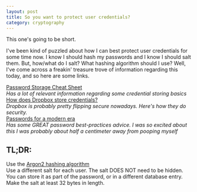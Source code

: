 ```yaml
---
layout: post
title: So you want to protect user credentials?
category: cryptography
---
```


This one's going to be short.

I've been kind of puzzled about how I can best protect user credentials for some
time now. I know I should hash my passwords and I know I should salt them. But,
how/what do I salt? What hashing algorithm should I use? Well, I've come across
a freakin' treasure trove of information regarding this today, and so here are
some links.

[Password Storage Cheat Sheet](https://www.owasp.org/index.php/Password_Storage_Cheat_Sheet#Use_a_cryptographically_strong_credential-specific_salt)  
*Has a lot of relevant information regarding some credential storing basics*  
[How does Dropbox store credentials?](https://blogs.dropbox.com/tech/2016/09/how-dropbox-securely-stores-your-passwords/)  
*Dropbox is probably pretty flipping secure nowadays. Here's how they do security.*  
[Passwords for a modern era](https://www.troyhunt.com/passwords-evolved-authentication-guidance-for-the-modern-era/)  
*Has some GREAT password best-practices advice. I was so excited about this I was
probably about half a centimeter away from pooping myself*  

## TL;DR:  
Use the [Argon2 hashing algorithm](https://en.wikipedia.org/wiki/Argon2)  
Use a different salt for each user. The salt DOES NOT need to be hidden. You can
store it as part of the password, or in a different database entry. Make the salt
at least 32 bytes in length.
